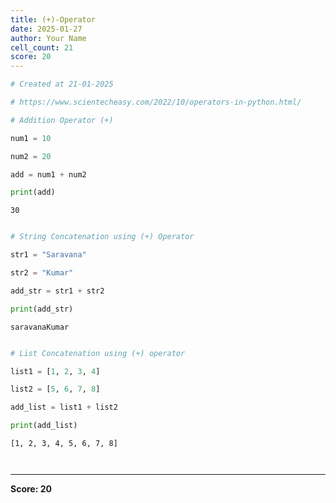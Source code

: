 ```yaml
---
title: (+)-Operator
date: 2025-01-27
author: Your Name
cell_count: 21
score: 20
---
```


```python
# Created at 21-01-2025
```


```python
# https://www.scientecheasy.com/2022/10/operators-in-python.html/
```


```python
# Addition Operator (+)
```


```python
num1 = 10
```


```python
num2 = 20
```


```python
add = num1 + num2
```


```python
print(add)
```

    30



```python

```


```python
# String Concatenation using (+) Operator
```


```python
str1 = "Saravana"
```


```python
str2 = "Kumar"
```


```python
add_str = str1 + str2
```


```python
print(add_str)
```

    saravanaKumar



```python

```


```python
# List Concatenation using (+) operator
```


```python
list1 = [1, 2, 3, 4] 
```


```python
list2 = [5, 6, 7, 8]
```


```python
add_list = list1 + list2
```


```python
print(add_list)
```

    [1, 2, 3, 4, 5, 6, 7, 8]



```python

```


```python

```


---
**Score: 20**
